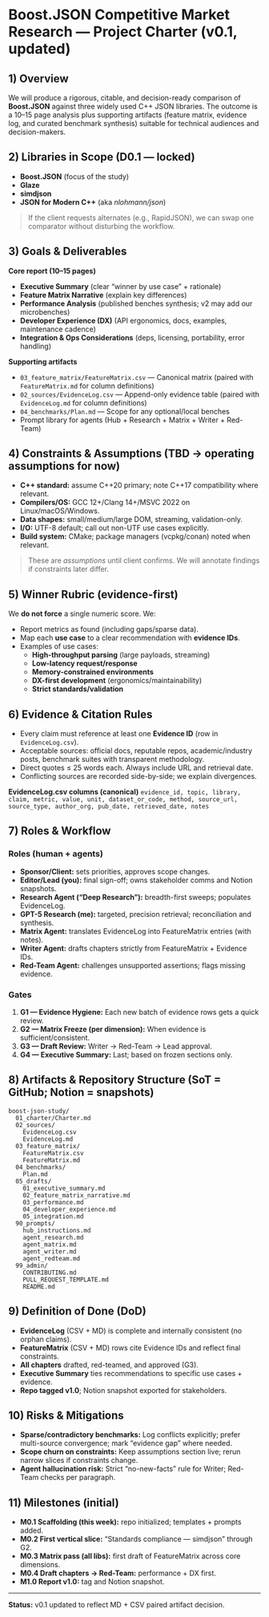 # Boost.JSON Competitive Market Research — Project Charter (v0.1, updated)

## 1) Overview
We will produce a rigorous, citable, and decision-ready comparison of **Boost.JSON** against three widely used C++ JSON libraries. The outcome is a 10–15 page analysis plus supporting artifacts (feature matrix, evidence log, and curated benchmark synthesis) suitable for technical audiences and decision-makers.

## 2) Libraries in Scope (D0.1 — locked)
- **Boost.JSON** (focus of the study)
- **Glaze**
- **simdjson**
- **JSON for Modern C++** (aka *nlohmann/json*)

> If the client requests alternates (e.g., RapidJSON), we can swap one comparator without disturbing the workflow.

## 3) Goals & Deliverables
**Core report (10–15 pages)**
- **Executive Summary** (clear “winner by use case” + rationale)
- **Feature Matrix Narrative** (explain key differences)
- **Performance Analysis** (published benches synthesis; v2 may add our microbenches)
- **Developer Experience (DX)** (API ergonomics, docs, examples, maintenance cadence)
- **Integration & Ops Considerations** (deps, licensing, portability, error handling)

**Supporting artifacts**
- `03_feature_matrix/FeatureMatrix.csv` — Canonical matrix (paired with `FeatureMatrix.md` for column definitions)
- `02_sources/EvidenceLog.csv` — Append-only evidence table (paired with `EvidenceLog.md` for column definitions)
- `04_benchmarks/Plan.md` — Scope for any optional/local benches
- Prompt library for agents (Hub + Research + Matrix + Writer + Red-Team)

## 4) Constraints & Assumptions (TBD → operating assumptions for now)
- **C++ standard:** assume C++20 primary; note C++17 compatibility where relevant.
- **Compilers/OS:** GCC 12+/Clang 14+/MSVC 2022 on Linux/macOS/Windows.
- **Data shapes:** small/medium/large DOM, streaming, validation-only.
- **I/O:** UTF-8 default; call out non-UTF use cases explicitly.
- **Build system:** CMake; package managers (vcpkg/conan) noted when relevant.
> These are *assumptions* until client confirms. We will annotate findings if constraints later differ.

## 5) Winner Rubric (evidence-first)
We **do not force** a single numeric score. We:
- Report metrics as found (including gaps/sparse data).
- Map each **use case** to a clear recommendation with **evidence IDs**.
- Examples of use cases:
  - **High-throughput parsing** (large payloads, streaming)
  - **Low-latency request/response**
  - **Memory-constrained environments**
  - **DX-first development** (ergonomics/maintainability)
  - **Strict standards/validation**

## 6) Evidence & Citation Rules
- Every claim must reference at least one **Evidence ID** (row in `EvidenceLog.csv`).
- Acceptable sources: official docs, reputable repos, academic/industry posts, benchmark suites with transparent methodology.
- Direct quotes ≤ 25 words each. Always include URL and retrieval date.
- Conflicting sources are recorded side-by-side; we explain divergences.

**EvidenceLog.csv columns (canonical)**
`evidence_id, topic, library, claim, metric, value, unit, dataset_or_code, method, source_url, source_type, author_org, pub_date, retrieved_date, notes`

## 7) Roles & Workflow

### Roles (human + agents)
- **Sponsor/Client:** sets priorities, approves scope changes.
- **Editor/Lead (you):** final sign-off; owns stakeholder comms and Notion snapshots.
- **Research Agent (“Deep Research”):** breadth-first sweeps; populates EvidenceLog.
- **GPT-5 Research (me):** targeted, precision retrieval; reconciliation and synthesis.
- **Matrix Agent:** translates EvidenceLog into FeatureMatrix entries (with notes).
- **Writer Agent:** drafts chapters strictly from FeatureMatrix + Evidence IDs.
- **Red-Team Agent:** challenges unsupported assertions; flags missing evidence.

### Gates
1. **G1 — Evidence Hygiene:** Each new batch of evidence rows gets a quick review.
2. **G2 — Matrix Freeze (per dimension):** When evidence is sufficient/consistent.
3. **G3 — Draft Review:** Writer → Red-Team → Lead approval.
4. **G4 — Executive Summary:** Last; based on frozen sections only.

## 8) Artifacts & Repository Structure (SoT = GitHub; Notion = snapshots)
```
boost-json-study/
  01_charter/Charter.md
  02_sources/
    EvidenceLog.csv
    EvidenceLog.md
  03_feature_matrix/
    FeatureMatrix.csv
    FeatureMatrix.md
  04_benchmarks/
    Plan.md
  05_drafts/
    01_executive_summary.md
    02_feature_matrix_narrative.md
    03_performance.md
    04_developer_experience.md
    05_integration.md
  90_prompts/
    hub_instructions.md
    agent_research.md
    agent_matrix.md
    agent_writer.md
    agent_redteam.md
  99_admin/
    CONTRIBUTING.md
    PULL_REQUEST_TEMPLATE.md
    README.md
```

## 9) Definition of Done (DoD)
- **EvidenceLog** (CSV + MD) is complete and internally consistent (no orphan claims).
- **FeatureMatrix** (CSV + MD) rows cite Evidence IDs and reflect final constraints.
- **All chapters** drafted, red-teamed, and approved (G3).
- **Executive Summary** ties recommendations to specific use cases + evidence.
- **Repo tagged v1.0**; Notion snapshot exported for stakeholders.

## 10) Risks & Mitigations
- **Sparse/contradictory benchmarks:** Log conflicts explicitly; prefer multi-source convergence; mark “evidence gap” where needed.
- **Scope churn on constraints:** Keep assumptions section live; rerun narrow slices if constraints change.
- **Agent hallucination risk:** Strict “no-new-facts” rule for Writer; Red-Team checks per paragraph.

## 11) Milestones (initial)
- **M0.1 Scaffolding (this week):** repo initialized; templates + prompts added.
- **M0.2 First vertical slice:** “Standards compliance — simdjson” through G2.
- **M0.3 Matrix pass (all libs):** first draft of FeatureMatrix across core dimensions.
- **M0.4 Draft chapters → Red-Team:** performance + DX first.
- **M1.0 Report v1.0:** tag and Notion snapshot.

---

**Status:** v0.1 updated to reflect MD + CSV paired artifact decision.
